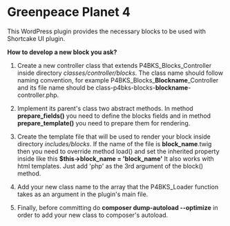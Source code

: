 # Greenpeace Planet 4

This WordPress plugin provides the necessary blocks to be used with Shortcake UI plugin.

**How to develop a new block you ask?**

1. Create a new controller class that extends P4BKS_Blocks_Controller inside directory _classes/controller/blocks_. The class name should follow naming convention, for example P4BKS_Blocks_**Blockname**_Controller and its file name should be class-p4bks-blocks-**blockname**-controller.php. 

2. Implement its parent's class two abstract methods. In method **prepare_fields()** you need to define the blocks fields and in method **prepare_template()** you need to prepare them for rendering.

3. Create the template file that will be used to render your block inside directory _includes/blocks_. If the name of the file is **block_name**.twig then
you need to override method load() and set the inherited property inside like this **$this->block_name = 'block_name'** It also works with html templates. Just add 'php' as the 3rd argument of the block() method.

4. Add your new class name to the array that the P4BKS_Loader function takes as an argument in the plugin's main file.

5. Finally, before committing do **composer dump-autoload --optimize** in order to add your new class to composer's autoload.